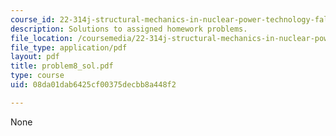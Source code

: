 ```yaml
---
course_id: 22-314j-structural-mechanics-in-nuclear-power-technology-fall-2006
description: Solutions to assigned homework problems.
file_location: /coursemedia/22-314j-structural-mechanics-in-nuclear-power-technology-fall-2006/08da01dab6425cf00375decbb8a448f2_problem8_sol.pdf
file_type: application/pdf
layout: pdf
title: problem8_sol.pdf
type: course
uid: 08da01dab6425cf00375decbb8a448f2

---
```

None